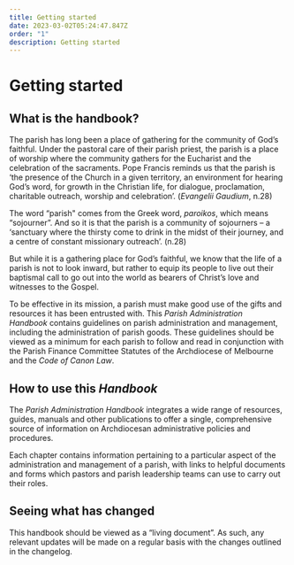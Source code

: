 ```yaml
---
title: Getting started
date: 2023-03-02T05:24:47.847Z
order: "1"
description: Getting started
---
```

# Getting started

## What is the handbook?

The parish has long been a place of gathering for the community of God’s faithful. Under the pastoral care of their parish priest, the parish is a place of worship where the community gathers for the Eucharist and the celebration of the sacraments. Pope Francis reminds us that the parish is ‘the presence of the Church in a given territory, an environment for hearing God’s word, for growth in the Christian life, for dialogue, proclamation, charitable outreach, worship and celebration’. (*Evangelii Gaudium*, n.28)

The word “parish" comes from the Greek word, *paroikos*, which means “sojourner”. And so it is that the parish is a community of sojourners – a ‘sanctuary where the thirsty come to drink in the midst of their journey, and a centre of constant missionary outreach’. (n.28) 

But while it is a gathering place for God’s faithful, we know that the life of a parish is not to look inward, but rather to equip its people to live out their baptismal call to go out into the world as bearers of Christ’s love and witnesses to the Gospel.

To be effective in its mission, a parish must make good use of the gifts and resources it has been entrusted with. This *Parish Administration Handbook* contains guidelines on parish administration and management, including the administration of parish goods. These guidelines should be viewed as a minimum for each parish to follow and read in conjunction with the Parish Finance Committee Statutes of the Archdiocese of Melbourne and the *Code of Canon Law*.

## How to use this *Handbook*

The *Parish Administration Handbook* integrates a wide range of resources, guides, manuals and other publications to offer a single, comprehensive source of information on Archdiocesan administrative policies and procedures. 

Each chapter contains information pertaining to a particular aspect of the administration and management of a parish, with links to helpful documents and forms which pastors and parish leadership teams can use to carry out their roles.

## Seeing what has changed

This handbook should be viewed as a “living document”. As such, any relevant updates will be made on a regular basis with the changes outlined in the changelog.